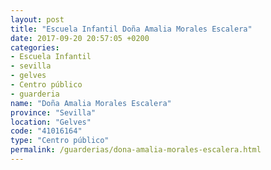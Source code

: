 ```yaml
---
layout: post
title: "Escuela Infantil Doña Amalia Morales Escalera"
date: 2017-09-20 20:57:05 +0200
categories:
- Escuela Infantil
- sevilla
- gelves
- Centro público
- guarderia
name: "Doña Amalia Morales Escalera"
province: "Sevilla"
location: "Gelves"
code: "41016164"
type: "Centro público"
permalink: /guarderias/dona-amalia-morales-escalera.html
---
```

